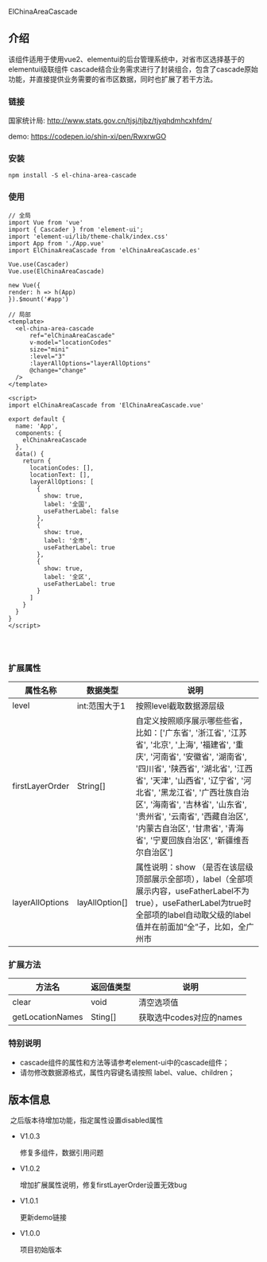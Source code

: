 ElChinaAreaCascade

## 介绍

该组件适用于使用vue2、elementui的后台管理系统中，对省市区选择基于的elementui级联组件 cascade结合业务需求进行了封装组合，包含了cascade原始功能，并直接提供业务需要的省市区数据，同时也扩展了若干方法。

### 链接

国家统计局: http://www.stats.gov.cn/tjsj/tjbz/tjyqhdmhcxhfdm/

demo: https://codepen.io/shin-xi/pen/RwxrwGO


### 安装

```shell
npm install -S el-china-area-cascade
```



### 使用

```vue
// 全局
import Vue from 'vue'
import { Cascader } from 'element-ui';
import 'element-ui/lib/theme-chalk/index.css'
import App from './App.vue'
import ElChinaAreaCascade from 'elChinaAreaCascade.es'

Vue.use(Cascader)
Vue.use(ElChinaAreaCascade)

new Vue({
render: h => h(App)
}).$mount('#app')

// 局部
<template>
  <el-china-area-cascade
      ref="elChinaAreaCascade"
      v-model="locationCodes"
      size="mini"
      :level="3"
      :layerAllOptions="layerAllOptions"
      @change="change"
  />
</template>

<script>
import elChinaAreaCascade from 'ElChinaAreaCascade.vue'

export default {
  name: 'App',
  components: {
    elChinaAreaCascade
  },
  data() {
    return {
      locationCodes: [],
      locationText: [],
      layerAllOptions: [
        {
          show: true,
          label: '全国',
          useFatherLabel: false
        },
        {
          show: true,
          label: '全市',
          useFatherLabel: true
        },
        {
          show: true,
          label: '全区',
          useFatherLabel: true
        }
      ]
    }
  }
}
</script>

  
        
```



### 扩展属性

| 属性名称        | 数据类型       | 说明                                                         |
| --------------- | -------------- | ------------------------------------------------------------ |
| level           | int:范围大于1  | 按照level截取数据源层级                                      |
| firstLayerOrder | String[]       | 自定义按照顺序展示哪些些省，比如：['广东省', '浙江省', '江苏省', '北京', '上海', '福建省', '重庆', '河南省', '安徽省', '湖南省', '四川省', '陕西省', '湖北省', '江西省', '天津', '山西省', '辽宁省', '河北省', '黑龙江省', '广西壮族自治区', '海南省', '吉林省', '山东省', '贵州省', '云南省', '西藏自治区', '内蒙古自治区', '甘肃省', '青海省', '宁夏回族自治区', '新疆维吾尔自治区'] |
| layerAllOptions | layAllOption[] | 属性说明：show （是否在该层级顶部展示全部项），label（全部项展示内容，useFatherLabel不为true），useFatherLabel为true时全部项的label自动取父级的label值并在前面加“全”子，比如，全广州市 |



### 扩展方法

| 方法名           | 返回值类型 | 说明                     |
| ---------------- | ---------- | ------------------------ |
| clear            | void       | 清空选项值               |
| getLocationNames | Sting[]    | 获取选中codes对应的names |



### 特别说明

- cascade组件的属性和方法等请参考element-ui中的cascade组件；
- 请勿修改数据源格式，属性内容键名请按照 label、value、children；



## 版本信息

​	之后版本待增加功能，指定属性设置disabled属性

- V1.0.3

  修复多组件，数据引用问题

- V1.0.2

  增加扩展属性说明，修复firstLayerOrder设置无效bug

- V1.0.1

  更新demo链接

- V1.0.0

  项目初始版本


